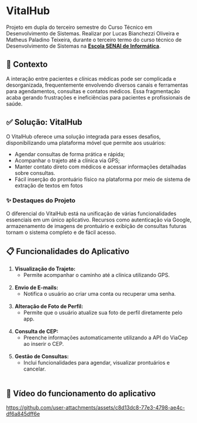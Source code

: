 <h1>VitalHub</h1>

<p>Projeto em dupla do terceiro semestre do Curso Técnico em Desenvolvimento de Sistemas. Realizar por Lucas Bianchezzi Oliveira e Matheus Paladino Teixeira, durante o terceiro termo do curso técnico de Desenvolvimento de Sistemas na <a href="https://www.linkedin.com/school/senaiinfo/posts/?feedView=all" target="_blank"><strong>Escola SENAI de Informática</strong></a>.</p>

<h2>📄 Contexto</h2>

<p>A interação entre pacientes e clínicas médicas pode ser complicada e desorganizada, frequentemente envolvendo diversos canais e ferramentas para agendamentos, consultas e contatos médicos. Essa fragmentação acaba gerando frustrações e ineficiências para pacientes e profissionais de saúde.</p>

<h2>✅ Solução: VitalHub</h2>

<p>O VitalHub oferece uma solução integrada para esses desafios, disponibilizando uma plataforma móvel que permite aos usuários:</p>
<ul>
    <li>Agendar consultas de forma prática e rápida;</li>
    <li>Acompanhar o trajeto até a clínica via GPS;</li>
    <li>Manter contato direto com médicos e acessar informações detalhadas sobre consultas.</li>
    <li>Fácil inserção do prontuário físico na plataforma por meio de sistema de extração de textos em fotos</li>
</ul>

<h3>✨ Destaques do Projeto</h3>

<p>O diferencial do VitalHub está na unificação de várias funcionalidades essenciais em um único aplicativo. Recursos como autenticação via Google, armazenamento de imagens de prontuário e exibição de consultas futuras tornam o sistema completo e de fácil acesso.</p>

<h2>📋 Funcionalidades do Aplicativo</h2>
<ol>
    <li><strong>Visualização do Trajeto:</strong>
        <ul>
            <li>Permite acompanhar o caminho até a clínica utilizando GPS.</li>
        </ul>
    </li>
    <br/>
    <li><strong>Envio de E-mails:</strong>
        <ul>
            <li>Notifica o usuário ao criar uma conta ou recuperar uma senha.</li>
        </ul>
    </li>
    <br/>
    <li><strong>Alteração de Foto de Perfil:</strong>
        <ul>
            <li>Permite que o usuário atualize sua foto de perfil diretamente pelo app.</li>
        </ul>
    </li>
    <br/>
    <li><strong>Consulta de CEP:</strong>
        <ul>
            <li>Preenche informações automaticamente utilizando a API do ViaCep ao inserir o CEP.</li>
        </ul>
    </li>
    <br/>
    <li><strong>Gestão de Consultas:</strong>
        <ul>
            <li>Inclui funcionalidades para agendar, visualizar prontuários e cancelar.</li>
        </ul>
    </li>
    <br/>
</ol>

<h2>🎥 Vídeo do funcionamento do aplicativo</h2>

https://github.com/user-attachments/assets/c8d13dc8-77e3-4798-ae4c-df6a845dff6e
